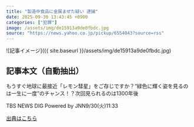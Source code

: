 ```yaml
---
title: "製造中食品に金属まぜた疑い 逮捕"
date: 2025-09-30 13:43:45 +0900
categories: ["犯罪"]
image: /assets/img/de15913a9de0fbdc.jpg
source: "https://news.yahoo.co.jp/pickup/6554043?source=rss"
---
```


![記事イメージ]({{ site.baseurl }}/assets/img/de15913a9de0fbdc.jpg)

## 記事本文（自動抽出）
<div><div class="sc-1t7ra5j-6 hhriyT"><p class="sc-1t7ra5j-7 casbUp">もうすぐ地球に最接近「レモン彗星」をご存じですか？“緑色に輝く姿を見るのは一生に一度”のチャンス！？次回見られるのは1300年後</p><p class="sc-1t7ra5j-8 bVxZvL"><span class="sc-1t7ra5j-9 dIJJqB">TBS NEWS DIG Powered by JNN</span><time><span class="sc-1t7ra5j-10 cfHAOL">9/30(火)</span><span class="sc-1t7ra5j-10 cfHAOL">11:33</span></time></p></div></div>

[出典はこちら](https://news.yahoo.co.jp/pickup/6554043?source=rss)
